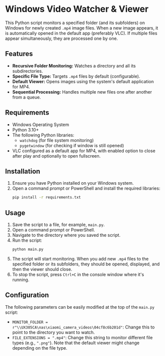 # Windows Video Watcher & Viewer

This Python script monitors a specified folder (and its subfolders) on Windows for newly created `.mp4` image files. When a new image appears, it is automatically opened in the default app (preferably VLC). If multiple files appear simultaneously, they are processed one by one.

## Features

*   **Recursive Folder Monitoring:** Watches a directory and all its subdirectories.
*   **Specific File Type:** Targets `.mp4` files by default (configurable).
*   **Default Viewer:** Opens images using the system's default application for MP4.
*   **Sequential Processing:** Handles multiple new files one after another from a queue.

## Requirements

*   Windows Operating System
*   Python 3.10+
*   The following Python libraries:
    *   `watchdog` (for file system monitoring)
    *   `pygetwindow` (for checking if window is still opened)
*   VLC configured as a default app for MP4, with enabled option to close after play and optionally to open fullscreen.

## Installation

1.  Ensure you have Python installed on your Windows system.
2.  Open a command prompt or PowerShell and install the required libraries:
    ```bash
    pip install -r requirements.txt
    ```

## Usage

1.  Save the script to a file, for example, `main.py`.
2.  Open a command prompt or PowerShell.
3.  Navigate to the directory where you saved the script.
4.  Run the script:
    ```bash
    python main.py
    ```
5.  The script will start monitoring. When you add new `.mp4` files to the specified folder or its subfolders, they should be opened, displayed, and then the viewer should close.
6.  To stop the script, press `Ctrl+C` in the console window where it's running.

## Configuration

The following parameters can be easily modified at the top of the `main.py` script:

*   `MONITOR_FOLDER = r"\\UX305CA\nas\xiaomi_camera_videos\04cf8c6b201d"`: Change this to point to the directory you want to watch.
*   `FILE_EXTENSIONS = ".mp4"`: Change this string to monitor different file types (e.g., `".png"`). Note that the default viewer might change depending on the file type.
